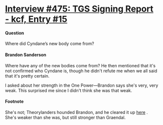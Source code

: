 # [Interview #475: TGS Signing Report - kcf, Entry #15](https://www.theoryland.com/intvmain.php?i=475#15)

#### Question

Where did Cyndane’s new body come from?

#### Brandon Sanderson

Where have any of the new bodies come from? He then mentioned that it's not confirmed who Cyndane is, though he didn't refute me when we all said that it's pretty certain.

I asked about her strength in the One Power—Brandon says she's very, very weak. This surprised me since I didn't think she was that weak.

#### Footnote

She's not; Theorylanders hounded Brandon, and he cleared it up
[here](http://www.theoryland.com/intvmain.php?i=2#2)
. She's weaker than she was, but still stronger than Graendal.

